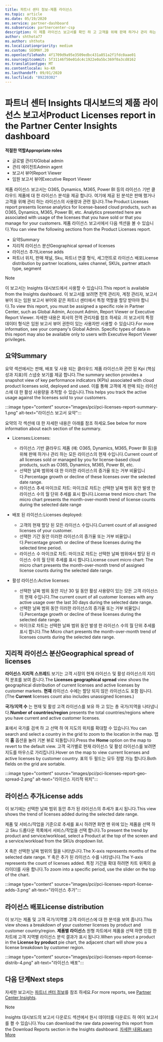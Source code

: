 ```yaml
---
title: 파트너 센터 정보-제품 라이선스
ms.topic: article
ms.date: 05/19/2020
ms.service: partner-dashboard
ms.subservice: partnercenter-csp
description: 이 제품 라이선스 보고서를 확인 하 고 고객을 위해 판매 하거나 관리 하는 사용이 허가 된 기반 클라우드 제품을 사용 하 여 개선 하는 방법을 알아보세요.
author: shthota77
ms.author: shthota
ms.localizationpriority: medium
ms.custom: SEOMAY.20
ms.openlocfilehash: 4f1709d9a95e3509edbc431a851a2f1fdc0aae01
ms.sourcegitcommit: 5f31146f50e01dc4c1922e0a5bc369f0a3cd8162
ms.translationtype: MT
ms.contentlocale: ko-KR
ms.lasthandoff: 09/01/2020
ms.locfileid: "89220302"
---
```

# <a name="product-licenses-report-in-the-partner-center-insights-dashboard"></a><span data-ttu-id="58d1b-103">파트너 센터 Insights 대시보드의 제품 라이선스 보고서</span><span class="sxs-lookup"><span data-stu-id="58d1b-103">Product Licenses report in the Partner Center Insights dashboard</span></span>

<span data-ttu-id="58d1b-104">**적절한 역할**</span><span class="sxs-lookup"><span data-stu-id="58d1b-104">**Appropriate roles**</span></span>
- <span data-ttu-id="58d1b-105">글로벌 관리자</span><span class="sxs-lookup"><span data-stu-id="58d1b-105">Global admin</span></span>
- <span data-ttu-id="58d1b-106">관리 에이전트</span><span class="sxs-lookup"><span data-stu-id="58d1b-106">Admin agent</span></span>
- <span data-ttu-id="58d1b-107">보고서 뷰어</span><span class="sxs-lookup"><span data-stu-id="58d1b-107">Report Viewer</span></span>
- <span data-ttu-id="58d1b-108">임원 보고서 뷰어</span><span class="sxs-lookup"><span data-stu-id="58d1b-108">Executive Report Viewer</span></span>

<span data-ttu-id="58d1b-109">제품 라이선스 보고서는 O365, Dynamics, M365, Power BI 등의 라이선스 기반 클라우드 제품에 대 한 라이선스 분석을 제공 합니다. 여기에 제공 된 분석은 판매 했거나 고객을 위해 관리 하는 라이선스의 사용량과 관련 됩니다.</span><span class="sxs-lookup"><span data-stu-id="58d1b-109">The Product Licenses report presents license analytics for license-based cloud products, such as O365, Dynamics, M365, Power BI, etc. Analytics presented here are associated with usage of the licenses that you have sold or that you manage for your customers.</span></span> <span data-ttu-id="58d1b-110">제품 라이선스 보고서에서 다음 섹션을 볼 수 있습니다.</span><span class="sxs-lookup"><span data-stu-id="58d1b-110">You can view the following sections from the Product Licenses report.</span></span>

- <span data-ttu-id="58d1b-111">요약</span><span class="sxs-lookup"><span data-stu-id="58d1b-111">Summary</span></span>
- <span data-ttu-id="58d1b-112">지리적 라이선스 분산</span><span class="sxs-lookup"><span data-stu-id="58d1b-112">Geographical spread of licenses</span></span>
- <span data-ttu-id="58d1b-113">라이선스 추가</span><span class="sxs-lookup"><span data-stu-id="58d1b-113">License adds</span></span>
- <span data-ttu-id="58d1b-114">파트너 위치, 판매 채널, Sku, 파트너 연결 형식, 세그먼트로 라이선스 배포</span><span class="sxs-lookup"><span data-stu-id="58d1b-114">License distribution by partner locations, sales channel, SKUs, partner attach type, segment</span></span>

 > [!NOTE]
 > <span data-ttu-id="58d1b-115">이 보고서는 Insights 대시보드에서 사용할 수 있습니다.</span><span class="sxs-lookup"><span data-stu-id="58d1b-115">This report is available from the Insights dashboard.</span></span> <span data-ttu-id="58d1b-116">이 보고서를 보려면 전역 관리자, 계정 관리자, 보고서 뷰어 또는 임원 보고서 뷰어와 같은 파트너 센터에서 특정 역할을 할당 받아야 합니다.</span><span class="sxs-lookup"><span data-stu-id="58d1b-116">To view this report, you must be assigned a specific role in Partner Center, such as Global Admin, Account Admin, Report Viewer or Executive Report Viewer.</span></span> <span data-ttu-id="58d1b-117">자세한 내용은 회사의 전역 관리자를 참조 하세요 .이 보고서의 특정 데이터 형식은 임원 보고서 뷰어 권한이 있는 사용자만 사용할 수 있습니다.</span><span class="sxs-lookup"><span data-stu-id="58d1b-117">For more information, see your company's Global Admin. Specific types of data in this report may also be available only to users with Executive Report Viewer privileges.</span></span>

## <a name="summary"></a><span data-ttu-id="58d1b-118">요약</span><span class="sxs-lookup"><span data-stu-id="58d1b-118">Summary</span></span>

<span data-ttu-id="58d1b-119">요약 섹션에서는 판매, 배포 및 사용 되는 클라우드 제품 라이선스와 관련 된 Kpi (핵심 성과 지표)의 스냅숏 보기를 제공 합니다.</span><span class="sxs-lookup"><span data-stu-id="58d1b-119">The summary section provides a snapshot view of key performance indicators (KPIs) associated with cloud product licenses sold, deployed and used.</span></span> <span data-ttu-id="58d1b-120">이를 통해 고객에 게 판매 되는 라이선스에 대 한 활성 사용량을 추적할 수 있습니다.</span><span class="sxs-lookup"><span data-stu-id="58d1b-120">This helps you track the active usage against the licenses sold to your customers.</span></span>

:::image type="content" source="images/pci/pci-licenses-report-summary-1.png" alt-text="라이선스 보고서 요약":::

<span data-ttu-id="58d1b-122">요약의 각 섹션에 대 한 자세한 내용은 아래를 참조 하세요.</span><span class="sxs-lookup"><span data-stu-id="58d1b-122">See below for more information about each section of the summary.</span></span>

- <span data-ttu-id="58d1b-123">Licenses:</span><span class="sxs-lookup"><span data-stu-id="58d1b-123">Licenses:</span></span> 
  - <span data-ttu-id="58d1b-124">라이선스 기반 클라우드 제품 (예: O365, Dynamics, M365, Power BI 등)을 위해 판매 하거나 관리 하는 모든 라이선스의 현재 수입니다.</span><span class="sxs-lookup"><span data-stu-id="58d1b-124">Current count of all licenses sold or managed by you for license-based cloud products, such as O365, Dynamics, M365, Power BI, etc.</span></span>
  - <span data-ttu-id="58d1b-125">선택한 날짜 범위에 대 한 이러한 라이선스의 증가율 또는 거부 비율입니다.</span><span class="sxs-lookup"><span data-stu-id="58d1b-125">Percentage growth or decline of these licenses over the selected date range.</span></span>
  - <span data-ttu-id="58d1b-126">라이선스 추세 마이크로 차트: 마이크로 차트는 선택한 날짜 범위 동안 발생 한 라이선스 수의 월 단위 추세를 표시 합니다.</span><span class="sxs-lookup"><span data-stu-id="58d1b-126">License trend micro chart: The micro chart presents the month-over-month trend of license counts during the selected date range</span></span>

- <span data-ttu-id="58d1b-127">배포 된 라이선스:</span><span class="sxs-lookup"><span data-stu-id="58d1b-127">Licenses deployed:</span></span>
  - <span data-ttu-id="58d1b-128">고객의 현재 할당 된 모든 라이선스 수입니다.</span><span class="sxs-lookup"><span data-stu-id="58d1b-128">Current count of all assigned licenses of your customer.</span></span>
  - <span data-ttu-id="58d1b-129">선택한 기간 동안 이러한 라이선스의 증가율 또는 거부 비율입니다.</span><span class="sxs-lookup"><span data-stu-id="58d1b-129">Percentage growth or decline of these licenses during the selected time period.</span></span>
  - <span data-ttu-id="58d1b-130">라이선스 수 마이크로 차트: 마이크로 차트는 선택한 날짜 범위에서 할당 된 라이선스 수의 월 단위 추세를 표시 합니다.</span><span class="sxs-lookup"><span data-stu-id="58d1b-130">License count micro chart: The micro chart presents the month-over-month trend of assigned license counts during the selected date range.</span></span>

- <span data-ttu-id="58d1b-131">활성 라이선스:</span><span class="sxs-lookup"><span data-stu-id="58d1b-131">Active licenses:</span></span> 
  - <span data-ttu-id="58d1b-132">선택한 날짜 범위 동안 지난 30 일 동안 활성 사용량이 있는 모든 고객 라이선스의 현재 수입니다.</span><span class="sxs-lookup"><span data-stu-id="58d1b-132">The current count of all customer licenses with any active usage over the last 30 days during the selected date range.</span></span>
  - <span data-ttu-id="58d1b-133">선택한 날짜 범위 동안 이러한 라이선스의 증가율 또는 거부 비율입니다.</span><span class="sxs-lookup"><span data-stu-id="58d1b-133">Percentage growth or decline of these licenses during the selected date range.</span></span>
  - <span data-ttu-id="58d1b-134">마이크로 차트는 선택한 날짜 범위 동안 발생 한 라이선스 수의 월 단위 추세를 표시 합니다.</span><span class="sxs-lookup"><span data-stu-id="58d1b-134">The Micro chart presents the month-over-month trend of licenses counts during the selected date range.</span></span>

## <a name="geographical-spread-of-licenses"></a><span data-ttu-id="58d1b-135">지리적 라이선스 분산</span><span class="sxs-lookup"><span data-stu-id="58d1b-135">Geographical spread of licenses</span></span>

<span data-ttu-id="58d1b-136">**라이선스 지리적 스프레드** 보기는 고객 시장의 현재 라이선스 및 활성 라이선스의 지리적 분포를 보여 줍니다.</span><span class="sxs-lookup"><span data-stu-id="58d1b-136">The **Licenses geographical spread** view shows the geographical distribution of current licenses and active licenses by customer markets.</span></span> <span data-ttu-id="58d1b-137">**현재** 라이선스 수에는 할당 되지 않은 라이선스도 포함 됩니다.</span><span class="sxs-lookup"><span data-stu-id="58d1b-137">(The **Current** licenses count also includes unassigned licenses.)</span></span>

<span data-ttu-id="58d1b-138">**국가/지역 수** 는 현재 및 활성 고객 라이선스를 보유 하 고 있는 총 국가/지역을 나타냅니다.</span><span class="sxs-lookup"><span data-stu-id="58d1b-138">**Number of countries/region** presents the total countries/regions where you have current and active customer licenses.</span></span>

<span data-ttu-id="58d1b-139">표에서 국가를 검색 하 고 선택 하 여 지도의 위치를 확대할 수 있습니다.</span><span class="sxs-lookup"><span data-stu-id="58d1b-139">You can search and select a country in the grid to zoom to the location in the map.</span></span> <span data-ttu-id="58d1b-140">맵의 **홈** 옵션을 눌러 기본 뷰로 되돌립니다.</span><span class="sxs-lookup"><span data-stu-id="58d1b-140">Press the **Home** option on the map to revert to the default view.</span></span> <span data-ttu-id="58d1b-141">고객 국가별로 현재 라이선스 및 활성 라이선스를 보려면 지도를 마우스로 가리킵니다.</span><span class="sxs-lookup"><span data-stu-id="58d1b-141">Hover on the map to view current licenses and active licenses by customer country.</span></span> <span data-ttu-id="58d1b-142">표의 두 필드는 모두 정렬 가능 합니다.</span><span class="sxs-lookup"><span data-stu-id="58d1b-142">Both fields on the grid are sortable.</span></span>

:::image type="content" source="images/pci/pci-licenses-report-geo-spread-2.png" alt-text="라이선스 지리적 위치":::

## <a name="license-adds"></a><span data-ttu-id="58d1b-144">라이선스 추가</span><span class="sxs-lookup"><span data-stu-id="58d1b-144">License adds</span></span>

<span data-ttu-id="58d1b-145">이 보기에는 선택한 날짜 범위 동안 추가 된 라이선스의 추세가 표시 됩니다.</span><span class="sxs-lookup"><span data-stu-id="58d1b-145">This view shows the trend of licenses added during the selected date range.</span></span> 

<span data-ttu-id="58d1b-146">제품 및 서비스/작업을 기준으로 추세를 표시 하려면 화면 맨 위에 있는 제품을 선택 하 고 Sku 드롭다운 목록에서 서비스/작업을 선택 합니다.</span><span class="sxs-lookup"><span data-stu-id="58d1b-146">To present the trend by product and service/workload, select a Product at the top of the screen and a service/workload from the SKUs dropdown list.</span></span>

<span data-ttu-id="58d1b-147">X 축은 선택한 날짜 범위의 월을 나타냅니다.</span><span class="sxs-lookup"><span data-stu-id="58d1b-147">The X-axis represents months of the selected date range.</span></span> <span data-ttu-id="58d1b-148">Y 축은 추가 된 라이선스 수를 나타냅니다.</span><span class="sxs-lookup"><span data-stu-id="58d1b-148">The Y-axis represents the count of licenses added.</span></span> <span data-ttu-id="58d1b-149">특정 기간을 확대 하려면 차트 위쪽의 슬라이더를 사용 합니다.</span><span class="sxs-lookup"><span data-stu-id="58d1b-149">To zoom into a specific period, use the slider on the top of the chart.</span></span>

:::image type="content" source="images/pci/pci-licenses-report-license-adds-3.png" alt-text="라이선스 추가":::

## <a name="license-distribution"></a><span data-ttu-id="58d1b-151">라이선스 배포</span><span class="sxs-lookup"><span data-stu-id="58d1b-151">License distribution</span></span>

<span data-ttu-id="58d1b-152">이 보기는 제품 및 고객 국가/지역별 고객 라이선스에 대 한 분석을 보여 줍니다.</span><span class="sxs-lookup"><span data-stu-id="58d1b-152">This view shows a breakdown of your customer licenses by product and customer country/region.</span></span> <span data-ttu-id="58d1b-153">**제품별 라이선스** 원형 차트에서 제품을 선택 하면 인접 한 차트에 고객 지역별 라이선스 분석 결과가 표시 됩니다.</span><span class="sxs-lookup"><span data-stu-id="58d1b-153">When you select a product in the **License by product** pie chart, the adjacent chart will show you a license breakdown by customer region.</span></span>

:::image type="content" source="images/pci/pci-licenses-report-license-distrib-4.png" alt-text="라이선스 배포":::

## <a name="next-steps"></a><span data-ttu-id="58d1b-155">다음 단계</span><span class="sxs-lookup"><span data-stu-id="58d1b-155">Next steps</span></span>

<span data-ttu-id="58d1b-156">자세한 보고서는 [파트너 센터 정보](partner-center-insights.md)를 참조 하세요.</span><span class="sxs-lookup"><span data-stu-id="58d1b-156">For more reports, see [Partner Center Insights](partner-center-insights.md).</span></span>

>[!NOTE] 
> <span data-ttu-id="58d1b-157">Insights 대시보드의 보고서 다운로드 섹션에서 원시 데이터를 다운로드 하 여이 보고서를 켤 수 있습니다.</span><span class="sxs-lookup"><span data-stu-id="58d1b-157">You can download the raw data powering this report from the Download Reports section in the Insights dashboard.</span></span> [<span data-ttu-id="58d1b-158">자세한 내용</span><span class="sxs-lookup"><span data-stu-id="58d1b-158">Learn More</span></span>](pci-download-reports.md)
